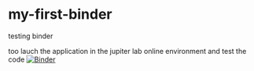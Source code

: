 # my-first-binder
testing binder

too lauch the application in the jupiter lab online environment and test the code
[![Binder](https://mybinder.org/badge_logo.svg)](https://mybinder.org/v2/gh/MichJRC/my-first-binder/HEAD)

